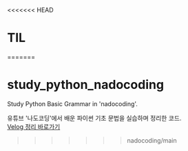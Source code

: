 <<<<<<< HEAD
# TIL
=======
# study_python_nadocoding
Study Python Basic Grammar in 'nadocoding'.

유튜브 '나도코딩'에서 배운 파이썬 기초 문법을 실습하며 정리한 코드.  
[Velog 정리 바로가기](https://velog.io/@6mini/series/%ED%8]C%8C%EC%9D%B4%EC%8D%AC-%EA%B8%B0%EC%B4%88-%EB%AC%B8%EB%B2%95)
>>>>>>> nadocoding/main
